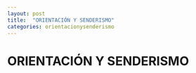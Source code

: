 ```yaml
---
layout: post
title:  "ORIENTACIÓN Y SENDERISMO"
categories: orientacionysenderismo
---
```


# ORIENTACIÓN Y SENDERISMO
